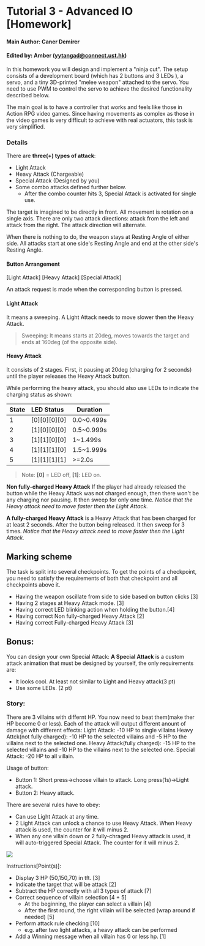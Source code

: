 # Tutorial 3 - Advanced IO [Homework]

#### Main Author: Caner Demirer

#### Edited by: Amber (yytangad@connect.ust.hk)

In this homework you will design and implement a "ninja cut". The setup consists of a development board (which has 2 buttons and 3 LEDs ), a servo, and a tiny 3D-printed "melee weapon" attached to the servo. You need to use PWM to control the servo to achieve the desired functionality described below. 

The main goal is to have a controller that works and feels like those in Action RPG video games. Since having movements as complex as those in the video games is very difficult to achieve with real actuators, this task is very simplified. 

### Details

There are **three(+) types of attack**: 
 - Light Attack
 - Heavy Attack (Chargeable)
 - Special Attack (Designed by you)
 - Some combo attacks defined further below. 
     - After the combo counter hits 3, Special Attack is activated for single use.

The target is imagined to be directly in front. All movement is rotation on a single axis. There are only two attack directions: attack from the left and attack from the right. The attack direction will alternate. 

When there is nothing to do, the weapon stays at Resting Angle of either side. All attacks start at one side's Resting Angle and end at the other side's Resting Angle.


#### Button Arrangement
[Light Attack] [Heavy Attack] [Special Attack]

An attack request is made when the corresponding button is pressed.

#### Light Attack
It means a sweeping. A Light Attack needs to move slower then the Heavy Attack.

> Sweeping: It means starts at 20deg, moves towards the target and ends at 160deg (of the opposite side).

#### Heavy Attack
It consists of 2 stages. First, it pausing at 20deg (charging for 2 seconds) until the player releases the Heavy Attack button.

While performing the heavy attack, you should also use LEDs to indicate the charging status as shown:



| State | LED Status | Duration |
| ----- |:---------- | -------- |
| 1     | [0][0][0][0]  | 0.0~0.499s     |
| 2     | [1][0][0][0]  | 0.5~0.999s     |
| 3     | [1][1][0][0]  | 1~1.499s     |
| 4     | [1][1][1][0]  | 1.5~1.999s     |
| 5     | [1][1][1][1]  | >=2.0s     |

> Note: **[0]** = LED off, **[1]**: LED on.

**Non fully-charged Heavy Attack**
If the player had already released the button while the Heavy Attack was not charged enough, then there won't be any charging nor pausing. It then sweep for only one time. *Notice that the Heavy attack need to move faster then the Light Attack.*

**A fully-charged Heavy Attack** is a Heavy Attack that has been charged for at least 2 seconds. After the button being released. It then sweep for 3 times. *Notice that the Heavy attack need to move faster then the Light Attack.*

## Marking scheme
The task is split into several checkpoints. To get the points of a checkpoint, you need to satisfy the requirements of both that checkpoint and all checkpoints above it. 

*  Having the weapon oscillate from side to side based on button clicks [3]
*  Having 2 stages at Heavy Attack mode. [3]
* Having correct LED blinking action when holding the button.[4] 
*  Having correct Non fully-charged Heavy Attack [2]
*  Having correct Fully-charged Heavy Attack [3]



## Bonus:
You can design your own Special Attack:
**A Special Attack** is a custom attack animation that must be designed by yourself, the only requirements are:
- It looks cool. At least not similar to Light and Heavy attack(3 pt)
- Use some LEDs. (2 pt)



### Story:
There are 3 villains with differnt HP. You now need to beat them(make ther HP become 0 or less). 
Each of the attack will output different anount of damage with different effects:
Light Attack: -10 HP to single villains
Heavy Attck(not fully charged): -10 HP to the selected villains and -5 HP to the villains next to the selected one.
Heavy Attack(fully charged): -15 HP to the selected villains and -10 HP to the villains next to the selected one.
Special Attack: -20 HP to all villain.

Usage of button:
- Button 1: Short press->choose villain to attack. Long press(1s)->Light attack.
- Button 2: Heavy attack.

There are several rules have to obey:
- Can use Light Attack at any time.
- 2 Light Attack can unlock a chance to use Heavy Attack. When Heavy attack is used, the counter for it will minus 2.
- When any one villain down or 2 fully-chraged Heavy attack is used, it will auto-triggered Special Attack. The counter for it will minus 2.

![](https://i.imgur.com/gxacDJd.jpg)

Instructions[Point(s)]:
- Display 3 HP (50,150,70) in tft. [3]
- Indicate the target that will be attack [2]
- Subtract the HP correctly with all 3 types of attack [7]
- Correct sequence of villain selection [4 + 5]
  - At the beginning, the player can select a villain [4]
  - After the first round, the right villain will be selected (wrap around if needed) [5]
- Perform attack rule checking [10]
  - e.g. after two light attacks, a heavy attack can be performed
- Add a Winning message when all villain has 0 or less hp. [1]


